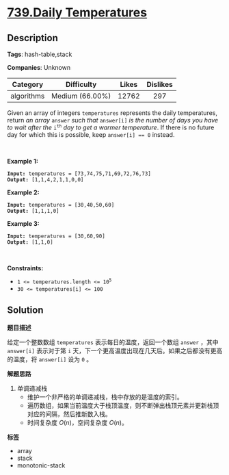 # [739.Daily Temperatures](https://leetcode.com/problems/daily-temperatures/description/)

## Description

**Tags**: hash-table,stack

**Companies**: Unknown

|  Category  |   Difficulty    | Likes | Dislikes |
| :--------: | :-------------: | :---: | :------: |
| algorithms | Medium (66.00%) | 12762 |   297    |

<p>Given an array of integers <code>temperatures</code> represents the daily temperatures, return <em>an array</em> <code>answer</code> <em>such that</em> <code>answer[i]</code> <em>is the number of days you have to wait after the</em> <code>i<sup>th</sup></code> <em>day to get a warmer temperature</em>. If there is no future day for which this is possible, keep <code>answer[i] == 0</code> instead.</p>
<p>&nbsp;</p>
<p><strong class="example">Example 1:</strong></p>
<pre><code><strong>Input:</strong> temperatures = [73,74,75,71,69,72,76,73]
<strong>Output:</strong> [1,1,4,2,1,1,0,0]</code></pre><p><strong class="example">Example 2:</strong></p>
<pre><code><strong>Input:</strong> temperatures = [30,40,50,60]
<strong>Output:</strong> [1,1,1,0]</code></pre><p><strong class="example">Example 3:</strong></p>
<pre><code><strong>Input:</strong> temperatures = [30,60,90]
<strong>Output:</strong> [1,1,0]</code></pre>
<p>&nbsp;</p>
<p><strong>Constraints:</strong></p>
<ul>
  <li><code>1 &lt;=&nbsp;temperatures.length &lt;= 10<sup>5</sup></code></li>
  <li><code>30 &lt;=&nbsp;temperatures[i] &lt;= 100</code></li>
</ul>

## Solution

**题目描述**

给定一个整数数组 `temperatures` 表示每日的温度，返回一个数组 `answer` ，其中 `answer[i]` 表示对于第 `i` 天，下一个更高温度出现在几天后。如果之后都没有更高的温度，将 `answer[i]` 设为 `0` 。

**解题思路**

1. 单调递减栈
   - 维护一个非严格的单调递减栈，栈中存放的是温度的索引。
   - 遍历数组，如果当前温度大于栈顶温度，则不断弹出栈顶元素并更新栈顶对应的间隔，然后推新数入栈。
   - 时间复杂度 $O(n)$，空间复杂度 $O(n)$。

**标签**

- array
- stack
- monotonic-stack
